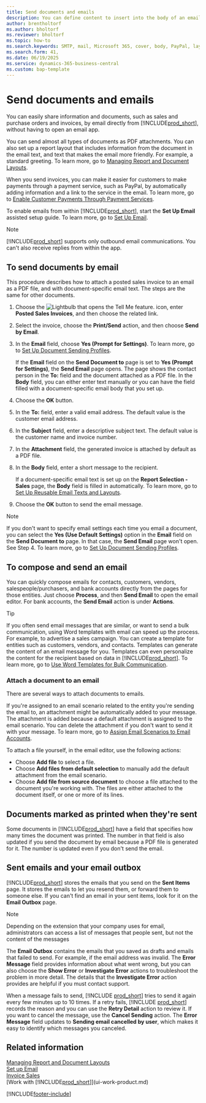 ```yaml
---
title: Send documents and emails
description: You can define content to insert into the body of an email message, for example, a PayPal link. You can also attach documents to email messages.
author: brentholtorf
ms.author: bholtorf
ms.reviewer: bholtorf
ms.topic: how-to
ms.search.keywords: SMTP, mail, Microsoft 365, cover, body, PayPal, layout
ms.search.form: 41,
ms.date: 06/19/2025
ms.service: dynamics-365-business-central
ms.custom: bap-template
---
```

# Send documents and emails

You can easily share information and documents, such as sales and purchase orders and invoices, by email directly from [!INCLUDE[prod_short](includes/prod_short.md)], without having to open an email app.  

You can send almost all types of documents as PDF attachments. You can also set up a report layout that includes information from the document in the email text, and text that makes the email more friendly. For example, a standard greeting. To learn more, go to [Managing Report and Document Layouts](ui-manage-report-layouts.md).

When you send invoices, you can make it easier for customers to make payments through a payment service, such as PayPal, by automatically adding information and a link to the service in the email. To learn more, go to [Enable Customer Payments Through Payment Services](sales-how-enable-payment-service-extensions.md).

To enable emails from within [!INCLUDE[prod_short](includes/prod_short.md)], start the **Set Up Email** assisted setup guide. To learn more, go to [Set Up Email](admin-how-setup-email.md).

> [!NOTE]
> [!INCLUDE[prod_short](includes/prod_short.md)] supports only outbound email communications. You can't also receive replies from within the app.

## To send documents by email

This procedure describes how to attach a posted sales invoice to an email as a PDF file, and with document-specific email text. The steps are the same for other documents.

1. Choose the ![Lightbulb that opens the Tell Me feature.](media/ui-search/search_small.png "Tell me what you want to do") icon, enter **Posted Sales Invoices**, and then choose the related link.
2. Select the invoice, choose the **Print/Send** action, and then choose **Send by Email**.
3. In the **Email** field, choose **Yes (Prompt for Settings)**. To learn more, go to [Set Up Document Sending Profiles](sales-how-setup-document-send-profiles.md).

    If the **Email** field on the **Send Document to** page is set to **Yes (Prompt for Settings)**, the **Send Email** page opens. The page shows the contact person in the **To:** field and the document attached as a PDF file. In the **Body** field, you can either enter text manually or you can have the field filled with a document-specific email body that you set up.

4. Choose the **OK** button.
5. In the **To:** field, enter a valid email address. The default value is the customer email address.
6. In the **Subject** field, enter a descriptive subject text. The default value is the customer name and invoice number.
7. In the **Attachment** field, the generated invoice is attached by default as a PDF file.
8. In the **Body** field, enter a short message to the recipient.

    If a document-specific email text is set up on the **Report Selection - Sales** page, the **Body** field is filled in automatically. To learn more, go to [Set Up Reusable Email Texts and Layouts](admin-how-setup-email.md#set-up-reusable-email-texts-and-layouts).
9. Choose the **OK** button to send the email message.

> [!NOTE]  
> If you don't want to specify email settings each time you email a document, you can select the **Yes (Use Default Settings)** option in the **Email** field on the **Send Document to** page. In that case, the **Send Email** page won't open. See Step 4. To learn more, go to [Set Up Document Sending Profiles](sales-how-setup-document-send-profiles.md).  

## To compose and send an email

You can quickly compose emails for contacts, customers, vendors, salespeople/purchasers, and bank accounts directly from the pages for those entities. Just choose **Process**, and then **Send Email** to open the email editor. For bank accounts, the **Send Email** action is under **Actions**.

> [!TIP]
> If you often send email messages that are similar, or want to send a bulk communication, using Word templates with email can speed up the process. For example, to advertise a sales campaign. You can create a template for entities such as customers, vendors, and contacts. Templates can generate the content of an email message for you. Templates can even personalize the content for the recipient based on data in [!INCLUDE[prod_short](includes/prod_short.md)]. To learn more, go to [Use Word Templates for Bulk Communication](ui-mail-merge.md).  

### Attach a document to an email

There are several ways to attach documents to emails.

If you're assigned to an email scenario related to the entity you're sending the email to, an attachment might be automatically added to your message. The attachment is added because a default attachment is assigned to the email scenario. You can delete the attachment if you don't want to send it with your message. To learn more, go to [Assign Email Scenarios to Email Accounts](admin-how-setup-email.md#assign-email-scenarios-to-email-accounts).

To attach a file yourself, in the email editor, use the following actions:

* Choose **Add file** to select a file.
* Choose **Add files from default selection** to manually add the default attachment from the email scenario.
* Choose **Add file from source document** to choose a file attached to the document you're working with. The files are either attached to the document itself, or one or more of its lines.

## Documents marked as printed when they're sent

Some documents in [!INCLUDE[prod_short](includes/prod_short.md)] have a field that specifies how many times the document was printed. The number in that field is also updated if you send the document by email because a PDF file is generated for it. The number is updated even if you don't send the email.

## Sent emails and your email outbox

[!INCLUDE[prod_short](includes/prod_short.md)] stores the emails that you send on the **Sent Items** page. It stores the emails to let you resend them, or forward them to someone else. If you can't find an email in your sent items, look for it on the **Email Outbox** page.

> [!NOTE]
> Depending on the extension that your company uses for email, administrators can access a list of messages that people sent, but not the content of the messages

The **Email Outbox** contains the emails that you saved as drafts and emails that failed to send. For example, if the email address was invalid. The **Error Message** field provides information about what went wrong, but you can also choose the **Show Error** or **Investigate Error** actions to troubleshoot the problem in more detail. The details that the **Investigate Error** action provides are helpful if you must contact support.

When a message fails to send, [!INCLUDE [prod_short](includes/prod_short.md)] tries to send it again every few minutes up to 10 times. If a retry fails, [!INCLUDE [prod_short](includes/prod_short.md)] records the reason and you can use the **Retry Detail** action to review it. If you want to cancel the message, use the **Cancel Sending** action. The **Error Message** field updates to **Sending email cancelled by user**, which makes it easy to identify which messages you canceled.

## Related information

[Managing Report and Document Layouts](ui-manage-report-layouts.md)  
[Set up Email](admin-how-setup-email.md)  
[Invoice Sales](sales-how-invoice-sales.md)  
[Work with [!INCLUDE[prod_short](includes/prod_short.md)]](ui-work-product.md)

[!INCLUDE[footer-include](includes/footer-banner.md)]
